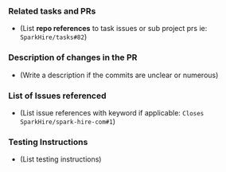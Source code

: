 ### Related tasks and PRs
- (List **repo references** to task issues or sub project prs ie: `SparkHire/tasks#82`)

### Description of changes in the PR
- (Write a description if the commits are unclear or numerous)

### List of Issues referenced 
- (List issue references with keyword if applicable: `Closes SparkHire/spark-hire-com#1`)

### Testing Instructions
- (List testing instructions)
